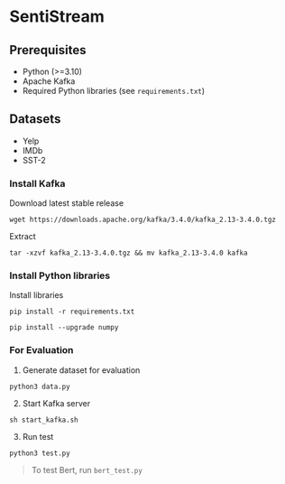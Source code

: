 # SentiStream

## Prerequisites

- Python (>=3.10)
- Apache Kafka
- Required Python libraries (see `requirements.txt`) 

## Datasets

- Yelp
- IMDb
- SST-2

### Install Kafka

Download latest stable release
```
wget https://downloads.apache.org/kafka/3.4.0/kafka_2.13-3.4.0.tgz
```

Extract
```
tar -xzvf kafka_2.13-3.4.0.tgz && mv kafka_2.13-3.4.0 kafka
```

### Install Python libraries

Install libraries
```
pip install -r requirements.txt
```

```
pip install --upgrade numpy
```

### For Evaluation

1. Generate dataset for evaluation
```
python3 data.py
```

2. Start Kafka server
```
sh start_kafka.sh
```

3. Run test
```
python3 test.py
```

> To test Bert, run `bert_test.py` 
